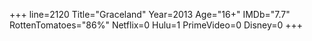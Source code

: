 +++
line=2120
Title="Graceland"
Year=2013
Age="16+"
IMDb="7.7"
RottenTomatoes="86%"
Netflix=0
Hulu=1
PrimeVideo=0
Disney=0
+++

